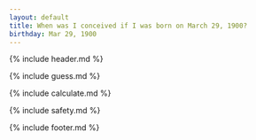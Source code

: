 ```yaml
---
layout: default
title: When was I conceived if I was born on March 29, 1900?
birthday: Mar 29, 1900
---
```


{% include header.md %}

{% include guess.md %}

{% include calculate.md %}

{% include safety.md %}

{% include footer.md %}



